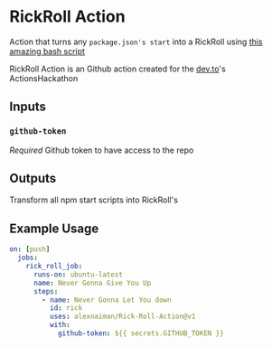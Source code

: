# RickRoll Action

Action that turns any `package.json's start` into a RickRoll using [this amazing bash script](https://github.com/keroserene/rickrollrc)

RickRoll Action is an Github action created for the [dev.to](dev.to)'s ActionsHackathon

## Inputs

### `github-token`

*Required* Github token to have access to the repo

## Outputs

Transform all npm start scripts into RickRoll's

## Example Usage

```yaml
on: [push]
  jobs:
    rick_roll_job:
      runs-on: ubuntu-latest
      name: Never Gonna Give You Up
      steps:
        - name: Never Gonna Let You down
          id: rick
          uses: alexnaiman/Rick-Roll-Action@v1
          with:
            github-token: ${{ secrets.GITHUB_TOKEN }}
```

